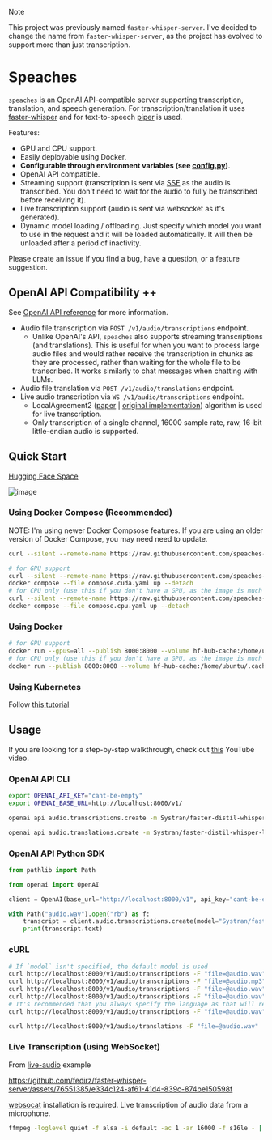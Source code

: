 > [!NOTE]
> This project was previously named `faster-whisper-server`. I've decided to change the name from `faster-whisper-server`, as the project has evolved to support more than just transcription.

# Speaches

`speaches` is an OpenAI API-compatible server supporting transcription, translation, and speech generation. For transcription/translation it uses [faster-whisper](https://github.com/SYSTRAN/faster-whisper) and for text-to-speech [piper](https://github.com/rhasspy/piper) is used.

Features:

- GPU and CPU support.
- Easily deployable using Docker.
- **Configurable through environment variables (see [config.py](./src/speaches/config.py))**.
- OpenAI API compatible.
- Streaming support (transcription is sent via [SSE](https://en.wikipedia.org/wiki/Server-sent_events) as the audio is transcribed. You don't need to wait for the audio to fully be transcribed before receiving it).
- Live transcription support (audio is sent via websocket as it's generated).
- Dynamic model loading / offloading. Just specify which model you want to use in the request and it will be loaded automatically. It will then be unloaded after a period of inactivity.

Please create an issue if you find a bug, have a question, or a feature suggestion.

## OpenAI API Compatibility ++

See [OpenAI API reference](https://platform.openai.com/docs/api-reference/audio) for more information.

- Audio file transcription via `POST /v1/audio/transcriptions` endpoint.
  - Unlike OpenAI's API, `speaches` also supports streaming transcriptions (and translations). This is useful for when you want to process large audio files and would rather receive the transcription in chunks as they are processed, rather than waiting for the whole file to be transcribed. It works similarly to chat messages when chatting with LLMs.
- Audio file translation via `POST /v1/audio/translations` endpoint.
- Live audio transcription via `WS /v1/audio/transcriptions` endpoint.
  - LocalAgreement2 ([paper](https://aclanthology.org/2023.ijcnlp-demo.3.pdf) | [original implementation](https://github.com/ufal/whisper_streaming)) algorithm is used for live transcription.
  - Only transcription of a single channel, 16000 sample rate, raw, 16-bit little-endian audio is supported.

## Quick Start

[Hugging Face Space](https://huggingface.co/spaces/fedirz/faster-whisper-server)

![image](https://github.com/fedirz/faster-whisper-server/assets/76551385/6d215c52-ded5-41d2-89a5-03a6fd113aa0)

### Using Docker Compose (Recommended)

NOTE: I'm using newer Docker Compsose features. If you are using an older version of Docker Compose, you may need need to update.

```bash
curl --silent --remote-name https://raw.githubusercontent.com/speaches-ai/speaches/master/compose.yaml

# for GPU support
curl --silent --remote-name https://raw.githubusercontent.com/speaches-ai/speaches/master/compose.cuda.yaml
docker compose --file compose.cuda.yaml up --detach
# for CPU only (use this if you don't have a GPU, as the image is much smaller)
curl --silent --remote-name https://raw.githubusercontent.com/speaches-ai/speaches/master/compose.cpu.yaml
docker compose --file compose.cpu.yaml up --detach
```

### Using Docker

```bash
# for GPU support
docker run --gpus=all --publish 8000:8000 --volume hf-hub-cache:/home/ubuntu/.cache/huggingface/hub --detach ghcr.io/speaches-ai/speaches:latest-cuda
# for CPU only (use this if you don't have a GPU, as the image is much smaller)
docker run --publish 8000:8000 --volume hf-hub-cache:/home/ubuntu/.cache/huggingface/hub --env WHISPER__MODEL=Systran/faster-whisper-small --detach ghcr.io/speaches-ai/speaches:latest-cpu
```

### Using Kubernetes

Follow [this tutorial](https://substratus.ai/blog/deploying-faster-whisper-on-k8s)

## Usage

If you are looking for a step-by-step walkthrough, check out [this](https://www.youtube.com/watch?app=desktop&v=vSN-oAl6LVs) YouTube video.

### OpenAI API CLI

```bash
export OPENAI_API_KEY="cant-be-empty"
export OPENAI_BASE_URL=http://localhost:8000/v1/
```

```bash
openai api audio.transcriptions.create -m Systran/faster-distil-whisper-large-v3 -f audio.wav --response-format text

openai api audio.translations.create -m Systran/faster-distil-whisper-large-v3 -f audio.wav --response-format verbose_json
```

### OpenAI API Python SDK

```python
from pathlib import Path

from openai import OpenAI

client = OpenAI(base_url="http://localhost:8000/v1", api_key="cant-be-empty")

with Path("audio.wav").open("rb") as f:
    transcript = client.audio.transcriptions.create(model="Systran/faster-distil-whisper-large-v3", file=f)
    print(transcript.text)
```

### cURL

```bash
# If `model` isn't specified, the default model is used
curl http://localhost:8000/v1/audio/transcriptions -F "file=@audio.wav"
curl http://localhost:8000/v1/audio/transcriptions -F "file=@audio.mp3"
curl http://localhost:8000/v1/audio/transcriptions -F "file=@audio.wav" -F "stream=true"
curl http://localhost:8000/v1/audio/transcriptions -F "file=@audio.wav" -F "model=Systran/faster-distil-whisper-large-v3"
# It's recommended that you always specify the language as that will reduce the transcription time
curl http://localhost:8000/v1/audio/transcriptions -F "file=@audio.wav" -F "language=en"

curl http://localhost:8000/v1/audio/translations -F "file=@audio.wav"
```

### Live Transcription (using WebSocket)

From [live-audio](./examples/live-audio) example

https://github.com/fedirz/faster-whisper-server/assets/76551385/e334c124-af61-41d4-839c-874be150598f

[websocat](https://github.com/vi/websocat?tab=readme-ov-file#installation) installation is required.
Live transcription of audio data from a microphone.

```bash
ffmpeg -loglevel quiet -f alsa -i default -ac 1 -ar 16000 -f s16le - | websocat --binary ws://localhost:8000/v1/audio/transcriptions
```
